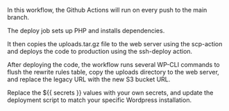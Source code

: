 In this workflow, the Github Actions will run on every push to the main branch. 

The deploy job sets up PHP and installs dependencies. 

It then copies the uploads.tar.gz file to the web server using the scp-action and deploys the code to production using the ssh-deploy action.

After deploying the code, the workflow runs several WP-CLI commands to flush the rewrite rules table, copy the uploads directory to the web server, and replace the legacy URL with the new S3 bucket URL.

Replace the ${{ secrets }} values with your own secrets, and update the deployment script to match your specific Wordpress installation.
